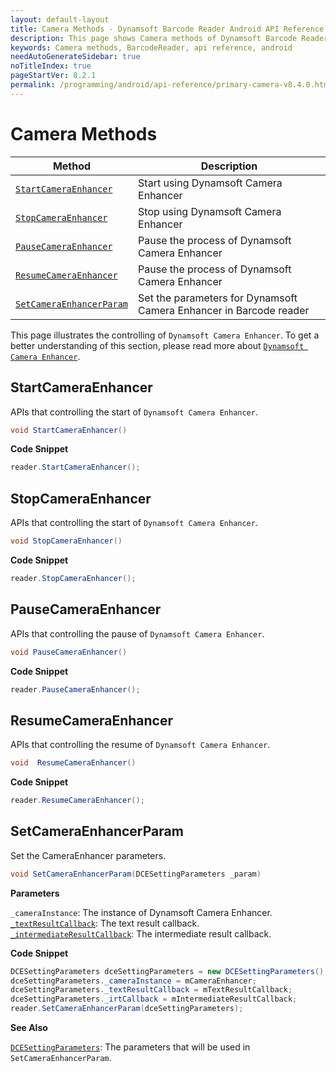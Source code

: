 ```yaml
---
layout: default-layout
title: Camera Methods - Dynamsoft Barcode Reader Android API Reference
description: This page shows Camera methods of Dynamsoft Barcode Reader for Android SDK.
keywords: Camera methods, BarcodeReader, api reference, android
needAutoGenerateSidebar: true
noTitleIndex: true
pageStartVer: 8.2.1
permalink: /programming/android/api-reference/primary-camera-v8.4.0.html
---
```


# Camera Methods

| Method | Description |
|--------|-------------|
| [`StartCameraEnhancer`](#startcameraenhancer) | Start using Dynamsoft Camera Enhancer |
| [`StopCameraEnhancer`](#stopcameraenhancer) | Stop using Dynamsoft Camera Enhancer |
| [`PauseCameraEnhancer`](#pausecameraenhancer) | Pause the process of Dynamsoft Camera Enhancer |
| [`ResumeCameraEnhancer`](#resumecameraenhancer) | Pause the process of Dynamsoft Camera Enhancer |
| [`SetCameraEnhancerParam`](#setcameraenhancerparam) | Set the parameters for Dynamsoft Camera Enhancer in Barcode reader |

This page illustrates the controlling of `Dynamsoft Camera Enhancer`. To get a better understanding of this section, please read more about [`Dynamsoft Camera Enhancer`](https://www.dynamsoft.com/camera-enhancer/docs/mobile/programming/android/).

## StartCameraEnhancer

APIs that controlling the start of `Dynamsoft Camera Enhancer`.

```java
void StartCameraEnhancer()
```

**Code Snippet**

```java
reader.StartCameraEnhancer();
```

## StopCameraEnhancer

APIs that controlling the start of `Dynamsoft Camera Enhancer`.

```java
void StopCameraEnhancer()
```

**Code Snippet**

```java
reader.StopCameraEnhancer();
```

## PauseCameraEnhancer

APIs that controlling the pause of `Dynamsoft Camera Enhancer`.

```java
void PauseCameraEnhancer()
```

**Code Snippet**

```java
reader.PauseCameraEnhancer();
```

## ResumeCameraEnhancer

APIs that controlling the resume of `Dynamsoft Camera Enhancer`.

```java
void  ResumeCameraEnhancer()
```

**Code Snippet**

```java
reader.ResumeCameraEnhancer();
```

## SetCameraEnhancerParam

Set the CameraEnhancer parameters.

```java
void SetCameraEnhancerParam(DCESettingParameters _param)
```

**Parameters**

`_cameraInstance`: The instance of Dynamsoft Camera Enhancer.  
[`_textResultCallback`](interface-textresultcallback.html): The text result callback.  
[`_intermediateResultCallback`](interface-intermediateresultcallback.html): The intermediate result callback.

**Code Snippet**

```java
DCESettingParameters dceSettingParameters = new DCESettingParameters();
dceSettingParameters._cameraInstance = mCameraEnhancer;
dceSettingParameters._textResultCallback = mTextResultCallback;
dceSettingParameters._irtCallback = mIntermediateResultCallback;
reader.SetCameraEnhancerParam(dceSettingParameters);
```

**See Also**

[`DCESettingParameters`](auxiliary-DCESettingParameters.html): The parameters that will be used in `SetCameraEnhancerParam`.
